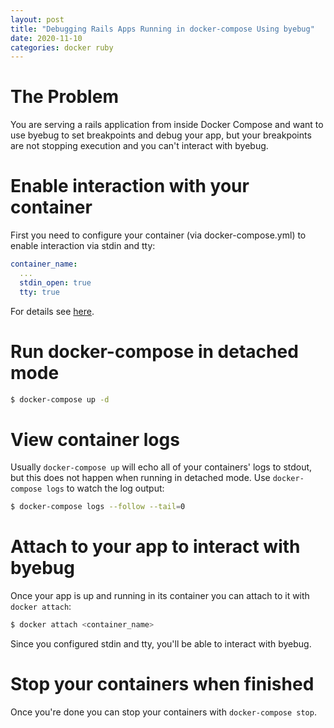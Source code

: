 ```yaml
---
layout: post
title: "Debugging Rails Apps Running in docker-compose Using byebug"
date: 2020-11-10
categories: docker ruby
---
```

# The Problem
You are serving a rails application from inside Docker Compose and want to use byebug to set breakpoints and debug your app, but your breakpoints are not stopping execution and you can't interact with byebug.

# Enable interaction with your container
First you need to configure your container (via docker-compose.yml) to enable interaction via stdin and tty:
```yaml
container_name:
  ...
  stdin_open: true
  tty: true
```

For details see [here](https://docs.docker.com/compose/compose-file/#domainname-hostname-ipc-mac_address-privileged-read_only-shm_size-stdin_open-tty-user-working_dir).

# Run docker-compose in detached mode
```bash
$ docker-compose up -d
```

# View container logs
Usually `docker-compose up` will echo all of your containers' logs to stdout, but this does not happen when running in detached mode. Use `docker-compose logs` to watch the log output:
```bash
$ docker-compose logs --follow --tail=0
```

# Attach to your app to interact with byebug
Once your app is up and running in its container you can attach to it with `docker attach`:
```bash
$ docker attach <container_name>
```

Since you configured stdin and tty, you'll be able to interact with byebug.

# Stop your containers when finished
Once you're done you can stop your containers with `docker-compose stop`.
